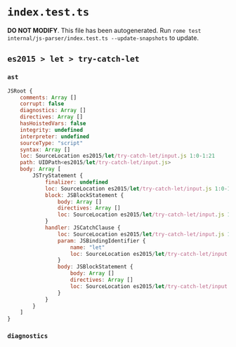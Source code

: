 # `index.test.ts`

**DO NOT MODIFY**. This file has been autogenerated. Run `rome test internal/js-parser/index.test.ts --update-snapshots` to update.

## `es2015 > let > try-catch-let`

### `ast`

```javascript
JSRoot {
	comments: Array []
	corrupt: false
	diagnostics: Array []
	directives: Array []
	hasHoistedVars: false
	integrity: undefined
	interpreter: undefined
	sourceType: "script"
	syntax: Array []
	loc: SourceLocation es2015/let/try-catch-let/input.js 1:0-1:21
	path: UIDPath<es2015/let/try-catch-let/input.js>
	body: Array [
		JSTryStatement {
			finalizer: undefined
			loc: SourceLocation es2015/let/try-catch-let/input.js 1:0-1:21
			block: JSBlockStatement {
				body: Array []
				directives: Array []
				loc: SourceLocation es2015/let/try-catch-let/input.js 1:4-1:6
			}
			handler: JSCatchClause {
				loc: SourceLocation es2015/let/try-catch-let/input.js 1:7-1:21
				param: JSBindingIdentifier {
					name: "let"
					loc: SourceLocation es2015/let/try-catch-let/input.js 1:14-1:17 (let)
				}
				body: JSBlockStatement {
					body: Array []
					directives: Array []
					loc: SourceLocation es2015/let/try-catch-let/input.js 1:19-1:21
				}
			}
		}
	]
}
```

### `diagnostics`

```

```
